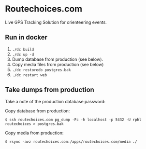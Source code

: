 Routechoices.com
==================

Live GPS Tracking Solution for orienteering events.

Run in docker
-------------

1. `./dc build`
2. `./dc up -d`
3. Dump database from production (see below).
4. Copy media files from production (see below)
5. `./dc restoredb postgres.bak`
6. `./dc restart web`


Take dumps from production
--------------------------

Take a note of the production database password:

Copy database from production:

    $ ssh routechoices.com pg_dump -Fc -h localhost -p 5432 -U rphl routechoices > postgres.bak

Copy media from production:

    $ rsync -avz routechoices.com:/apps/routechoices.com/media ./
